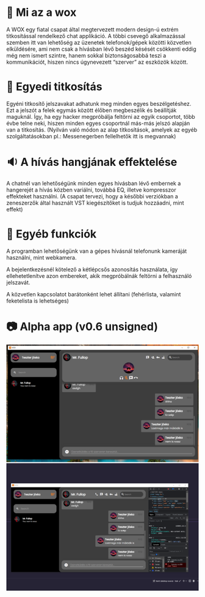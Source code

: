 # 🙋‍ Mi az a wox
A WOX egy fiatal csapat által megtervezett modern design-ú extrém titkosítással rendelkező chat applikáció. A többi csevegő alkalmazással szemben itt van lehetőség az üzenetek telefonok/gépek közötti közvetlen elküldésére, ami nem csak a hívásban lévő beszéd késését csökkenti eddig még nem ismert szintre, hanem sokkal biztonságosabbá teszi a kommunikációt, hiszen nincs úgynevezett “szerver” az eszközök között. 

# :closed_lock_with_key: Egyedi titkosítás
Egyéni titkosítő jelszavakat adhatunk meg minden egyes beszélgetéshez. Ezt a jelszót a felek egymás között élőben megbeszélik és beállítják maguknál. Így, ha egy hacker megpróbálja feltörni az egyik csoportot, több évbe telne neki, hiszen minden egyes csoportnál más-más jelszó alapján van a titkosítás.  (Nyilván való módon az alap titkosítások, amelyek az egyéb szolgáltatásokban pl.: Messenegerben fellelhetők itt is megvannak) 

# :sound: A hívás hangjának effektelése

A chatnél van lehetőségünk minden egyes hívásban lévő embernek a hangerejét a hívás közben variálni, továbbá EQ, illetve kompresszor effekteket használni. (A csapat tervezi, hogy a későbbi verziókban a zeneszerzők által használt VST kiegészítőket is tudjuk hozzáadni, mint effekt) 

# 🧙 Egyéb funkciók

A programban lehetőségünk van a gépes hívásnál telefonunk kameráját használni, mint webkamera. 

A bejelentkezésnél kötelező a kétlépcsős azonosítás használata, így ellehetetlenítve azon embereket, akik megpróbálnák feltörni a felhasználó jelszavát. 

A közvetlen kapcsolatot barátonként lehet állítani (fehérlista, valamint feketelista is lehetséges) 

# :camera: Alpha app (v0.6 unsigned)

![pic1](https://github.com/wox-comms/.github/raw/main/281620499_1061962484741416_6946282545376304104_n.png)
![pic2](https://github.com/wox-comms/.github/raw/main/281212396_1316089802247879_4351450930539841824_n.png)

